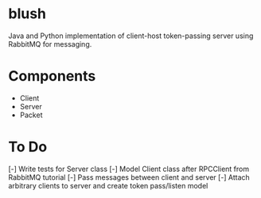 blush
=====

Java and Python implementation of client-host token-passing server using RabbitMQ for messaging.

Components
==========
- Client
- Server
- Packet

To Do
=====
[-] Write tests for Server class
[-] Model Client class after RPCClient from RabbitMQ tutorial
[-] Pass messages between client and server
[-] Attach arbitrary clients to server and create token pass/listen model
